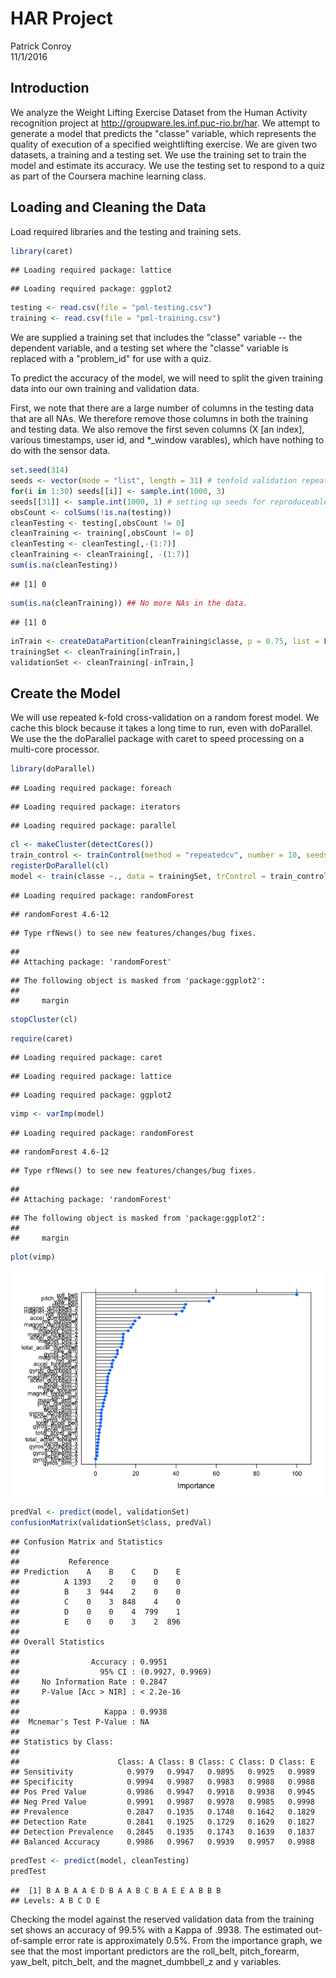 # HAR Project
Patrick Conroy  
11/1/2016  


## Introduction

We analyze the Weight Lifting Exercise Dataset from the Human Activity recognition project at http://groupware.les.inf.puc-rio.br/har. We attempt to generate a model that predicts the "classe" variable, which represents the quality of execution of a specified weightlifting exercise. We are given two datasets, a training and a testing set. We use the training set to train the model and estimate its accuracy. We use the testing set to respond to a quiz as part of the Coursera machine learning class.

## Loading and Cleaning the Data

Load required libraries and the testing and training sets.

```r
library(caret)
```

```
## Loading required package: lattice
```

```
## Loading required package: ggplot2
```

```r
testing <- read.csv(file = "pml-testing.csv")
training <- read.csv(file = "pml-training.csv")
```

We are supplied a training set that includes the "classe" variable -- the dependent variable, and a testing set where the "classe" variable is replaced with a "problem_id" for use with a quiz.

To predict the accuracy of the model, we will need to split the given training data into our own training and validation data.

First, we note that there are a large number of columns in the testing data that are all NAs. We therefore remove those columns in both the training and testing data. We also remove the first seven columns (X [an index], various timestamps, user id, and *_window varables), which have nothing to do with the sensor data.


```r
set.seed(314)
seeds <- vector(mode = "list", length = 31) # tenfold validation repeated three times + 1
for(i in 1:30) seeds[[i]] <- sample.int(1000, 3)
seeds[[31]] <- sample.int(1000, 1) # setting up seeds for reproduceable parallel processing.
obsCount <- colSums(!is.na(testing))
cleanTesting <- testing[,obsCount != 0]
cleanTraining <- training[,obsCount != 0]
cleanTesting <- cleanTesting[,-(1:7)]
cleanTraining <- cleanTraining[, -(1:7)]
sum(is.na(cleanTesting))
```

```
## [1] 0
```

```r
sum(is.na(cleanTraining)) ## No more NAs in the data.
```

```
## [1] 0
```

```r
inTrain <- createDataPartition(cleanTraining$classe, p = 0.75, list = FALSE)
trainingSet <- cleanTraining[inTrain,]
validationSet <- cleanTraining[-inTrain,]
```

## Create the Model

We will use repeated k-fold cross-validation on a random forest model. We cache this block because it takes a long time to run, even with doParallel. We use the the doParallel package with caret to speed processing on a multi-core processor.


```r
library(doParallel)
```

```
## Loading required package: foreach
```

```
## Loading required package: iterators
```

```
## Loading required package: parallel
```

```r
cl <- makeCluster(detectCores())
train_control <- trainControl(method = "repeatedcv", number = 10, seeds = seeds, repeats = 3)
registerDoParallel(cl)
model <- train(classe ~., data = trainingSet, trControl = train_control, method = "rf")
```

```
## Loading required package: randomForest
```

```
## randomForest 4.6-12
```

```
## Type rfNews() to see new features/changes/bug fixes.
```

```
## 
## Attaching package: 'randomForest'
```

```
## The following object is masked from 'package:ggplot2':
## 
##     margin
```

```r
stopCluster(cl)
```


```r
require(caret)
```

```
## Loading required package: caret
```

```
## Loading required package: lattice
```

```
## Loading required package: ggplot2
```

```r
vimp <- varImp(model)
```

```
## Loading required package: randomForest
```

```
## randomForest 4.6-12
```

```
## Type rfNews() to see new features/changes/bug fixes.
```

```
## 
## Attaching package: 'randomForest'
```

```
## The following object is masked from 'package:ggplot2':
## 
##     margin
```

```r
plot(vimp)
```

![](index_files/figure-html/results-1.png)<!-- -->

```r
predVal <- predict(model, validationSet)
confusionMatrix(validationSet$class, predVal)
```

```
## Confusion Matrix and Statistics
## 
##           Reference
## Prediction    A    B    C    D    E
##          A 1393    2    0    0    0
##          B    3  944    2    0    0
##          C    0    3  848    4    0
##          D    0    0    4  799    1
##          E    0    0    3    2  896
## 
## Overall Statistics
##                                           
##                Accuracy : 0.9951          
##                  95% CI : (0.9927, 0.9969)
##     No Information Rate : 0.2847          
##     P-Value [Acc > NIR] : < 2.2e-16       
##                                           
##                   Kappa : 0.9938          
##  Mcnemar's Test P-Value : NA              
## 
## Statistics by Class:
## 
##                      Class: A Class: B Class: C Class: D Class: E
## Sensitivity            0.9979   0.9947   0.9895   0.9925   0.9989
## Specificity            0.9994   0.9987   0.9983   0.9988   0.9988
## Pos Pred Value         0.9986   0.9947   0.9918   0.9938   0.9945
## Neg Pred Value         0.9991   0.9987   0.9978   0.9985   0.9998
## Prevalence             0.2847   0.1935   0.1748   0.1642   0.1829
## Detection Rate         0.2841   0.1925   0.1729   0.1629   0.1827
## Detection Prevalence   0.2845   0.1935   0.1743   0.1639   0.1837
## Balanced Accuracy      0.9986   0.9967   0.9939   0.9957   0.9988
```

```r
predTest <- predict(model, cleanTesting)
predTest
```

```
##  [1] B A B A A E D B A A B C B A E E A B B B
## Levels: A B C D E
```
Checking the model against the reserved validation data from the training set shows an accuracy of 99.5% with a Kappa of .9938. The estimated out-of-sample error rate is approximately 0.5%. From the importance graph, we see that the most important predictors are the roll_belt, pitch_forearm, yaw_belt, pitch_belt, and the magnet_dumbbell_z and y variables.
